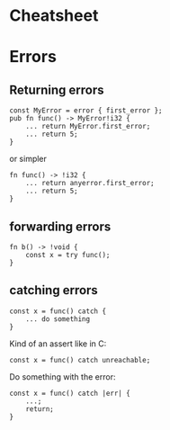 # Cheatsheet


# Errors

## Returning errors

~~~
const MyError = error { first_error };
pub fn func() -> MyError!i32 {
	... return MyError.first_error;
	... return 5;
}
~~~

or simpler

~~~
fn func() -> !i32 {
	... return anyerror.first_error;
	... return 5;
}
~~~


## forwarding errors

~~~
fn b() -> !void {
	const x = try func();
}
~~~


## catching errors

~~~
const x = func() catch {
	... do something
}
~~~

Kind of an assert like in C:
~~~
const x = func() catch unreachable;
~~~

Do something with the error:
~~~
const x = func() catch |err| {
	...;
	return;
}
~~~
